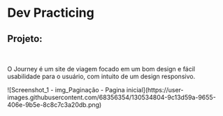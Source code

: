 # Dev Practicing


 <h2>Projeto:</h2> <br>
<p>
 O Journey é um site de viagem focado em um bom design e fácil usabilidade para o usuário, com intuito de um design responsivo.
</p>
![Screenshot_1 -  img_Paginação - Pagina inicial](https://user-images.githubusercontent.com/68356354/130534804-9c13d59a-9655-406e-9b5e-8c8c7c3a20db.png)
